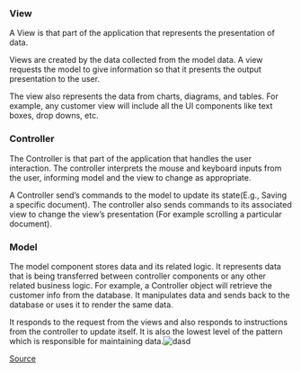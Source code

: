 ### View
A View is that part of the application that represents the presentation of data.

Views are created by the data collected from the model data. A view requests the model to give information so that it presents the output presentation to the user.

The view also represents the data from charts, diagrams, and tables. For example, any customer view will include all the UI components like text boxes, drop downs, etc.

### Controller
The Controller is that part of the application that handles the user interaction. The controller interprets the mouse and keyboard inputs from the user, informing model and the view to change as appropriate.

A Controller send’s commands to the model to update its state(E.g., Saving a specific document). The controller also sends commands to its associated view to change the view’s presentation (For example scrolling a particular document).

### Model
The model component stores data and its related logic. It represents data that is being transferred between controller components or any other related business logic. For example, a Controller object will retrieve the customer info from the database. It manipulates data and sends back to the database or uses it to render the same data.

It responds to the request from the views and also responds to instructions from the controller to update itself. It is also the lowest level of the pattern which is responsible for maintaining data.![dasd](https://user-images.githubusercontent.com/73998098/178610101-ad5b8e6b-42ca-4a58-90ef-18f6c2ed8df7.png)


[Source](https://www.guru99.com/mvc-tutorial.html)
